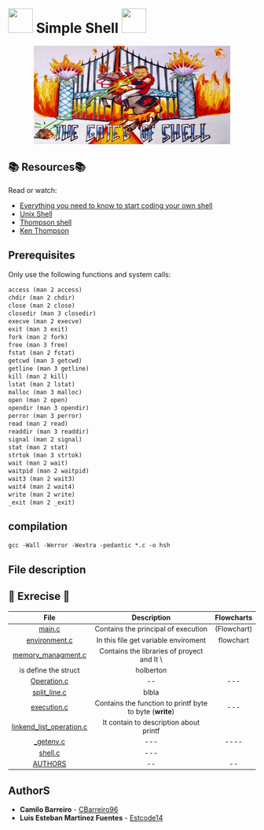 # <img src="https://user-images.githubusercontent.com/66263776/88350578-252ffd80-cd19-11ea-9730-7bd7b1da9fca.jpg" width="50" height= "50"> Simple Shell <img src="https://user-images.githubusercontent.com/66263776/88350578-252ffd80-cd19-11ea-9730-7bd7b1da9fca.jpg" width="50" height= "50">

<p align="center">
  <img src="https://github.com/CBarreiro96/simple_shell/blob/Camilo/ShellImage.jpg" width="400" height= "200">
</p>

## :books: Resources:books:
Read or watch:
* [Everything you need to know to start coding your own shell](https://intranet.hbtn.io/concepts/64)
* [Unix Shell](https://en.wikipedia.org/wiki/Unix_shell)
* [Thompson shell](https://en.wikipedia.org/wiki/Thompson_shell)
* [Ken Thompson](https://en.wikipedia.org/wiki/Ken_Thompson)


## Prerequisites
Only use the following functions and system calls:
```
access (man 2 access)
chdir (man 2 chdir)
close (man 2 close)
closedir (man 3 closedir)
execve (man 2 execve)
exit (man 3 exit)
fork (man 2 fork)
free (man 3 free)
fstat (man 2 fstat)
getcwd (man 3 getcwd)
getline (man 3 getline)
kill (man 2 kill)
lstat (man 2 lstat)
malloc (man 3 malloc)
open (man 2 open)
opendir (man 3 opendir)
perror (man 3 perror)
read (man 2 read)
readdir (man 3 readdir)
signal (man 2 signal)
stat (man 2 stat)
strtok (man 3 strtok)
wait (man 2 wait)
waitpid (man 2 waitpid)
wait3 (man 2 wait3)
wait4 (man 2 wait4)
write (man 2 write)
_exit (man 2 _exit)
```
## compilation
```
gcc -Wall -Werror -Wextra -pedantic *.c -o hsh
```
## File description
## :brain: Exrecise :brain:
| File | Description | Flowcharts |
| :---: | :---: | :---: |
| [main.c](https://github.com/CBarreiro96/simple_shell/blob/Camilo/main.c "Principal Function") | Contains the principal of execution | (Flowchart) |
|[environment.c](https://github.com/CBarreiro96/simple_shell/blob/Camilo/environment.c "variable environment") | In this file get variable enviroment | flowchart |
| [memory_managment.c](https://github.com/CBarreiro96/simple_shell/blob/master/memory_managment.c "Header") | Contains the libraries of proyect and It \
is define the struct | holberton |
| [Operation.c](https://github.com/CBarreiro96/simple_shell/blob/master/operation.c "Operation system") | --| ---| 
|[split_line.c](https://github.com/CBarreiro96/simple_shell/blob/master/split_line.c "Function Flowchart") | blbla | | 
| [execution.c](https://github.com/CBarreiro96/simple_shell/blob/master/execution.c "Execution") | Contains the function to printf byte to byte (**write**) | --- | ---- |
| [linkend_list_operation.c](https://github.com/CBarreiro96/simple_shell/blob/master/linkend_list_operation.c "linkend list operation") | It contain to description about printf | |
| [_getenv.c](https://github.com/CBarreiro96/simple_shell/blob/Camilo/_getenv.c) | --- | ---- |
| [shell.c](https://github.com/CBarreiro96/simple_shell/blob/Camilo/shell.h)| --- | |
|[AUTHORS](https://github.com/CBarreiro96/simple_shell/blob/Camilo/AUTHORS "Team")| -- | -- |

## AuthorS
* **Camilo Barreiro** - [CBarreiro96](https://github.com/CBarreiro96)
* **Luis Esteban Martinez Fuentes** - [Estcode14](https://github.com/Estcode14)
